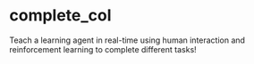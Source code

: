 # complete_col
Teach a learning agent in real-time using human interaction and reinforcement learning to complete different tasks!
